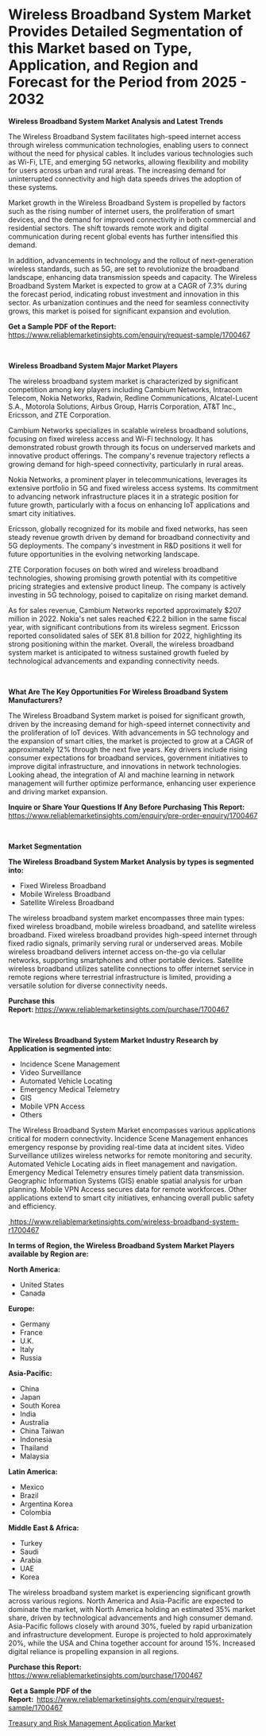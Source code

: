 <p><h1>Wireless Broadband System Market Provides Detailed Segmentation of this Market based on Type, Application, and Region and Forecast for the Period from 2025 - 2032</h1></p><p><strong>Wireless Broadband System Market Analysis and Latest Trends</strong></p>
<p><p>The Wireless Broadband System facilitates high-speed internet access through wireless communication technologies, enabling users to connect without the need for physical cables. It includes various technologies such as Wi-Fi, LTE, and emerging 5G networks, allowing flexibility and mobility for users across urban and rural areas. The increasing demand for uninterrupted connectivity and high data speeds drives the adoption of these systems.</p><p>Market growth in the Wireless Broadband System is propelled by factors such as the rising number of internet users, the proliferation of smart devices, and the demand for improved connectivity in both commercial and residential sectors. The shift towards remote work and digital communication during recent global events has further intensified this demand.</p><p>In addition, advancements in technology and the rollout of next-generation wireless standards, such as 5G, are set to revolutionize the broadband landscape, enhancing data transmission speeds and capacity. The Wireless Broadband System Market is expected to grow at a CAGR of 7.3% during the forecast period, indicating robust investment and innovation in this sector. As urbanization continues and the need for seamless connectivity grows, this market is poised for significant expansion and evolution.</p></p>
<p><strong>Get a Sample PDF of the Report:&nbsp;</strong> <a href="https://www.reliablemarketinsights.com/enquiry/request-sample/1700467?utm_campaign=2013&utm_medium=2&utm_source=Github&utm_content=ia&utm_term=09012025&utm_id=wireless-broadband-system">https://www.reliablemarketinsights.com/enquiry/request-sample/1700467</a></p>
<p>&nbsp;</p>
<p><strong>Wireless Broadband System Major Market Players</strong></p>
<p><p>The wireless broadband system market is characterized by significant competition among key players including Cambium Networks, Intracom Telecom, Nokia Networks, Radwin, Redline Communications, Alcatel-Lucent S.A., Motorola Solutions, Airbus Group, Harris Corporation, AT&T Inc., Ericsson, and ZTE Corporation.</p><p>Cambium Networks specializes in scalable wireless broadband solutions, focusing on fixed wireless access and Wi-Fi technology. It has demonstrated robust growth through its focus on underserved markets and innovative product offerings. The company's revenue trajectory reflects a growing demand for high-speed connectivity, particularly in rural areas.</p><p>Nokia Networks, a prominent player in telecommunications, leverages its extensive portfolio in 5G and fixed wireless access systems. Its commitment to advancing network infrastructure places it in a strategic position for future growth, particularly with a focus on enhancing IoT applications and smart city initiatives.</p><p>Ericsson, globally recognized for its mobile and fixed networks, has seen steady revenue growth driven by demand for broadband connectivity and 5G deployments. The company's investment in R&D positions it well for future opportunities in the evolving networking landscape.</p><p>ZTE Corporation focuses on both wired and wireless broadband technologies, showing promising growth potential with its competitive pricing strategies and extensive product lineup. The company is actively investing in 5G technology, poised to capitalize on rising market demand.</p><p>As for sales revenue, Cambium Networks reported approximately $207 million in 2022. Nokia's net sales reached €22.2 billion in the same fiscal year, with significant contributions from its wireless segment. Ericsson reported consolidated sales of SEK 81.8 billion for 2022, highlighting its strong positioning within the market. Overall, the wireless broadband system market is anticipated to witness sustained growth fueled by technological advancements and expanding connectivity needs.</p></p>
<p>&nbsp;</p>
<p><strong>What Are The Key Opportunities For Wireless Broadband System Manufacturers?</strong></p>
<p><p>The Wireless Broadband System market is poised for significant growth, driven by the increasing demand for high-speed internet connectivity and the proliferation of IoT devices. With advancements in 5G technology and the expansion of smart cities, the market is projected to grow at a CAGR of approximately 12% through the next five years. Key drivers include rising consumer expectations for broadband services, government initiatives to improve digital infrastructure, and innovations in network technologies. Looking ahead, the integration of AI and machine learning in network management will further optimize performance, enhancing user experience and driving market expansion.</p></p>
<p><strong>Inquire or Share Your Questions If Any Before Purchasing This Report:</strong> <a href="https://www.reliablemarketinsights.com/enquiry/pre-order-enquiry/1700467?utm_campaign=2013&utm_medium=2&utm_source=Github&utm_content=ia&utm_term=09012025&utm_id=wireless-broadband-system">https://www.reliablemarketinsights.com/enquiry/pre-order-enquiry/1700467</a></p>
<p>&nbsp;</p>
<p><strong>Market Segmentation</strong></p>
<p><strong>The Wireless Broadband System Market Analysis by types is segmented into:</strong></p>
<p><ul><li>Fixed Wireless Broadband</li><li>Mobile Wireless Broadband</li><li>Satellite Wireless Broadband</li></ul></p>
<p><p>The wireless broadband system market encompasses three main types: fixed wireless broadband, mobile wireless broadband, and satellite wireless broadband. Fixed wireless broadband provides high-speed internet through fixed radio signals, primarily serving rural or underserved areas. Mobile wireless broadband delivers internet access on-the-go via cellular networks, supporting smartphones and other portable devices. Satellite wireless broadband utilizes satellite connections to offer internet service in remote regions where terrestrial infrastructure is limited, providing a versatile solution for diverse connectivity needs.</p></p>
<p><strong>Purchase this Report:&nbsp;</strong><a href="https://www.reliablemarketinsights.com/purchase/1700467?utm_campaign=2013&utm_medium=2&utm_source=Github&utm_content=ia&utm_term=09012025&utm_id=wireless-broadband-system">https://www.reliablemarketinsights.com/purchase/1700467</a></p>
<p>&nbsp;</p>
<p><strong>The Wireless Broadband System Market Industry Research by Application is segmented into:</strong></p>
<p><ul><li>Incidence Scene Management</li><li>Video Surveillance</li><li>Automated Vehicle Locating</li><li>Emergency Medical Telemetry</li><li>GIS</li><li>Mobile VPN Access</li><li>Others</li></ul></p>
<p><p>The Wireless Broadband System Market encompasses various applications critical for modern connectivity. Incidence Scene Management enhances emergency response by providing real-time data at incident sites. Video Surveillance utilizes wireless networks for remote monitoring and security. Automated Vehicle Locating aids in fleet management and navigation. Emergency Medical Telemetry ensures timely patient data transmission. Geographic Information Systems (GIS) enable spatial analysis for urban planning. Mobile VPN Access secures data for remote workforces. Other applications extend to smart city initiatives, enhancing overall public safety and efficiency.</p></p>
<p><a href="https://www.reliablemarketinsights.com/wireless-broadband-system-r1700467?utm_campaign=2013&utm_medium=2&utm_source=Github&utm_content=ia&utm_term=09012025&utm_id=wireless-broadband-system">&nbsp;https://www.reliablemarketinsights.com/wireless-broadband-system-r1700467</a></p>
<p><strong>In terms of Region, the Wireless Broadband System Market Players available by Region are:</strong></p>
<p>
    <p> <strong> North America: </strong>
        <ul>
            <li>United States</li>
            <li>Canada</li>
        </ul>
        </p> 
    <p> <strong> Europe: </strong>
        <ul>
            <li>Germany</li>
            <li>France</li>
            <li>U.K.</li>
            <li>Italy</li>
            <li>Russia</li>
        </ul>
        </p> 
    <p> <strong> Asia-Pacific: </strong>
        <ul>
            <li>China</li>
            <li>Japan</li>
            <li>South Korea</li>
            <li>India</li>
            <li>Australia</li>
            <li>China Taiwan</li>
            <li>Indonesia</li>
            <li>Thailand</li>
            <li>Malaysia</li>
        </ul>
        </p> 
    <p> <strong> Latin America: </strong>
        <ul>
            <li>Mexico</li>
            <li>Brazil</li>
            <li>Argentina Korea</li>
            <li>Colombia</li>
        </ul>
        </p> 
    <p> <strong> Middle East & Africa: </strong>
        <ul>
            <li>Turkey</li>
            <li>Saudi</li>
            <li>Arabia</li>
            <li>UAE</li>
            <li>Korea</li>
        </ul>
    </p>
    </p>
<p><p>The wireless broadband system market is experiencing significant growth across various regions. North America and Asia-Pacific are expected to dominate the market, with North America holding an estimated 35% market share, driven by technological advancements and high consumer demand. Asia-Pacific follows closely with around 30%, fueled by rapid urbanization and infrastructure development. Europe is projected to hold approximately 20%, while the USA and China together account for around 15%. Increased digital reliance is propelling expansion in all regions.</p></p>
<p><strong>Purchase this Report: </strong><a href="https://www.reliablemarketinsights.com/purchase/1700467?utm_campaign=2013&utm_medium=2&utm_source=Github&utm_content=ia&utm_term=09012025&utm_id=wireless-broadband-system">https://www.reliablemarketinsights.com/purchase/1700467</a></p>
<p>&nbsp;<strong>Get a Sample PDF of the Report:&nbsp;&nbsp;</strong><a href="https://www.reliablemarketinsights.com/enquiry/request-sample/1700467?utm_campaign=2013&utm_medium=2&utm_source=Github&utm_content=ia&utm_term=09012025&utm_id=wireless-broadband-system">https://www.reliablemarketinsights.com/enquiry/request-sample/1700467</a></p>
<p><strong></strong></p>
<p><p><a href="https://github.com/MarciaRunte/Market-Research-Report-List-1/blob/main/treasury-and-risk-management-application-market.md?utm_campaign=2013&utm_medium=2&utm_source=Github&utm_content=ia&utm_term=09012025&utm_id=wireless-broadband-system">Treasury and Risk Management Application Market</a></p></p>